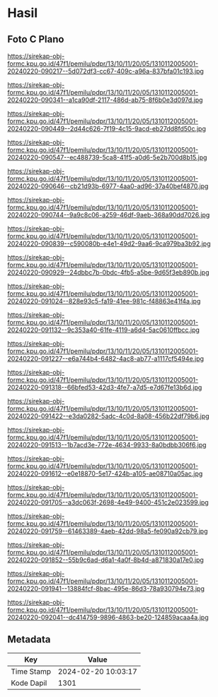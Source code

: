 # Hasil

## Foto C Plano

https://sirekap-obj-formc.kpu.go.id/47f1/pemilu/pdpr/13/10/11/20/05/1310112005001-20240220-090217--5d072df3-cc67-409c-a96a-837bfa01c193.jpg

https://sirekap-obj-formc.kpu.go.id/47f1/pemilu/pdpr/13/10/11/20/05/1310112005001-20240220-090341--a1ca90df-2117-486d-ab75-8f6b0e3d097d.jpg

https://sirekap-obj-formc.kpu.go.id/47f1/pemilu/pdpr/13/10/11/20/05/1310112005001-20240220-090449--2d44c626-7f19-4c15-9acd-eb27dd8fd50c.jpg

https://sirekap-obj-formc.kpu.go.id/47f1/pemilu/pdpr/13/10/11/20/05/1310112005001-20240220-090547--ec488739-5ca8-41f5-a0d6-5e2b700d8b15.jpg

https://sirekap-obj-formc.kpu.go.id/47f1/pemilu/pdpr/13/10/11/20/05/1310112005001-20240220-090646--cb21d93b-6977-4aa0-ad96-37a40bef4870.jpg

https://sirekap-obj-formc.kpu.go.id/47f1/pemilu/pdpr/13/10/11/20/05/1310112005001-20240220-090744--9a9c8c06-a259-46df-9aeb-368a90dd7026.jpg

https://sirekap-obj-formc.kpu.go.id/47f1/pemilu/pdpr/13/10/11/20/05/1310112005001-20240220-090839--c590080b-e4e1-49d2-9aa6-9ca979ba3b92.jpg

https://sirekap-obj-formc.kpu.go.id/47f1/pemilu/pdpr/13/10/11/20/05/1310112005001-20240220-090929--24dbbc7b-0bdc-4fb5-a5be-9d65f3eb890b.jpg

https://sirekap-obj-formc.kpu.go.id/47f1/pemilu/pdpr/13/10/11/20/05/1310112005001-20240220-091024--828e93c5-fa19-41ee-981c-f48863e41f4a.jpg

https://sirekap-obj-formc.kpu.go.id/47f1/pemilu/pdpr/13/10/11/20/05/1310112005001-20240220-091132--9c353a40-61fe-4119-a6d4-5ac0610ffbcc.jpg

https://sirekap-obj-formc.kpu.go.id/47f1/pemilu/pdpr/13/10/11/20/05/1310112005001-20240220-091227--e6a744b4-6482-4ac8-ab77-a1117cf5494e.jpg

https://sirekap-obj-formc.kpu.go.id/47f1/pemilu/pdpr/13/10/11/20/05/1310112005001-20240220-091318--66bfed53-42d3-4fe7-a7d5-e7d67fe13b6d.jpg

https://sirekap-obj-formc.kpu.go.id/47f1/pemilu/pdpr/13/10/11/20/05/1310112005001-20240220-091422--e3da0282-5adc-4c0d-8a08-456b22df79b6.jpg

https://sirekap-obj-formc.kpu.go.id/47f1/pemilu/pdpr/13/10/11/20/05/1310112005001-20240220-091513--1b7acd3e-772e-4634-9933-8a0bdbb306f6.jpg

https://sirekap-obj-formc.kpu.go.id/47f1/pemilu/pdpr/13/10/11/20/05/1310112005001-20240220-091612--e0e18870-5e17-424b-a105-ae08710a05ac.jpg

https://sirekap-obj-formc.kpu.go.id/47f1/pemilu/pdpr/13/10/11/20/05/1310112005001-20240220-091705--a3dc063f-2698-4e49-9400-451c2e023599.jpg

https://sirekap-obj-formc.kpu.go.id/47f1/pemilu/pdpr/13/10/11/20/05/1310112005001-20240220-091759--61463389-4aeb-42dd-98a5-fe090a92cb79.jpg

https://sirekap-obj-formc.kpu.go.id/47f1/pemilu/pdpr/13/10/11/20/05/1310112005001-20240220-091852--55b9c6ad-d6a1-4a0f-8b4d-a871830a17e0.jpg

https://sirekap-obj-formc.kpu.go.id/47f1/pemilu/pdpr/13/10/11/20/05/1310112005001-20240220-091941--13884fcf-8bac-495e-86d3-78a930794e73.jpg

https://sirekap-obj-formc.kpu.go.id/47f1/pemilu/pdpr/13/10/11/20/05/1310112005001-20240220-092041--dc414759-9896-4863-be20-124859acaa4a.jpg


## Metadata

| Key        | Value               |
| ---------- | ------------------- |
| Time Stamp | 2024-02-20 10:03:17 |
| Kode Dapil | 1301                |



